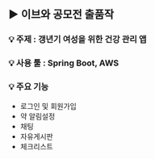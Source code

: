 ## ▶️ 이브와 공모전 출품작
### 💡 주제 : 갱년기 여성을 위한 건강 관리 앱
### 💡 사용 툴 : Spring Boot, AWS

### 💡 주요 기능
- 로그인 및 회원가입
- 약 알림설정
- 채팅
- 자유게시판
- 체크리스트
